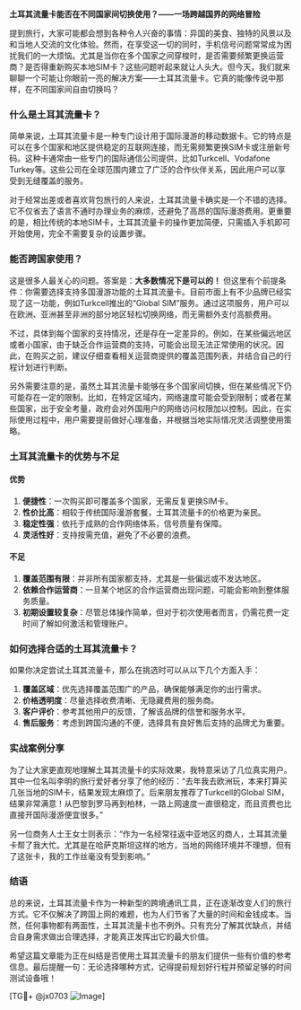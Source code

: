**土耳其流量卡能否在不同国家间切换使用？——一场跨越国界的网络冒险**

提到旅行，大家可能都会想到各种令人兴奋的事情：异国的美食、独特的风景以及和当地人交流的文化体验。然而，在享受这一切的同时，手机信号问题常常成为困扰我们的一大烦恼。尤其是当你在多个国家之间穿梭时，是否需要频繁更换运营商？是否得重新购买本地SIM卡？这些问题听起来就让人头大。但今天，我们就来聊聊一个可能让你眼前一亮的解决方案——土耳其流量卡。它真的能像传说中那样，在不同国家间自由切换吗？

### **什么是土耳其流量卡？**
简单来说，土耳其流量卡是一种专门设计用于国际漫游的移动数据卡。它的特点是可以在多个国家和地区提供稳定的互联网连接，而无需频繁更换SIM卡或注册新号码。这种卡通常由一些专门的国际通信公司提供，比如Turkcell、Vodafone Turkey等。这些公司在全球范围内建立了广泛的合作伙伴关系，因此用户可以享受到无缝覆盖的服务。

对于经常出差或者喜欢背包旅行的人来说，土耳其流量卡确实是一个不错的选择。它不仅省去了语言不通时办理业务的麻烦，还避免了高昂的国际漫游费用。更重要的是，相比传统的本地SIM卡，土耳其流量卡的操作更加简便，只需插入手机即可开始使用，完全不需要复杂的设置步骤。

### **能否跨国家使用？**
这是很多人最关心的问题。答案是：**大多数情况下是可以的！** 但这里有个前提条件：你需要选择支持多国漫游功能的土耳其流量卡。目前市面上有不少品牌已经实现了这一功能，例如Turkcell推出的“Global SIM”服务。通过这项服务，用户可以在欧洲、亚洲甚至非洲的部分地区轻松切换网络，而无需额外支付高额费用。

不过，具体到每个国家的支持情况，还是存在一定差异的。例如，在某些偏远地区或者小国家，由于缺乏合作运营商的支持，可能会出现无法正常使用的状况。因此，在购买之前，建议仔细查看相关运营商提供的覆盖范围列表，并结合自己的行程计划进行判断。

另外需要注意的是，虽然土耳其流量卡能够在多个国家间切换，但在某些情况下仍可能存在一定的限制。比如，在特定区域内，网络速度可能会受到限制；或者在某些国家，出于安全考量，政府会对外国用户的网络访问权限加以控制。因此，在实际使用过程中，用户需要提前做好心理准备，并根据当地实际情况灵活调整使用策略。

### **土耳其流量卡的优势与不足**
#### **优势**
1. **便捷性**：一次购买即可覆盖多个国家，无需反复更换SIM卡。
2. **性价比高**：相较于传统国际漫游套餐，土耳其流量卡的价格更为亲民。
3. **稳定性强**：依托于成熟的合作网络体系，信号质量有保障。
4. **灵活性好**：支持按需充值，避免了不必要的浪费。

#### **不足**
1. **覆盖范围有限**：并非所有国家都支持，尤其是一些偏远或不发达地区。
2. **依赖合作运营商**：一旦某个地区的合作运营商出现问题，可能会影响到整体服务质量。
3. **初期设置较复杂**：尽管总体操作简单，但对于初次使用者而言，仍需花费一定时间了解如何激活和管理账户。

### **如何选择合适的土耳其流量卡？**
如果你决定尝试土耳其流量卡，那么在挑选时可以从以下几个方面入手：

1. **覆盖区域**：优先选择覆盖范围广的产品，确保能够满足你的出行需求。
2. **价格透明度**：尽量选择收费清晰、无隐藏费用的服务商。
3. **客户评价**：参考其他用户的反馈，了解该品牌的信誉和服务水平。
4. **售后服务**：考虑到跨国沟通的不便，选择具有良好售后支持的品牌尤为重要。

### **实战案例分享**
为了让大家更直观地理解土耳其流量卡的实际效果，我特意采访了几位真实用户。其中一位名叫李明的旅行爱好者分享了他的经历：“去年我去欧洲玩，本来打算买几张当地的SIM卡，结果发现太麻烦了。后来朋友推荐了Turkcell的Global SIM，结果非常满意！从巴黎到罗马再到柏林，一路上网速度一直很稳定，而且资费也比直接开国际漫游便宜很多。”

另一位商务人士王女士则表示：“作为一名经常往返中亚地区的商人，土耳其流量卡帮了我大忙。尤其是在哈萨克斯坦这样的地方，当地的网络环境并不理想，但有了这张卡，我的工作丝毫没有受到影响。”

### **结语**
总的来说，土耳其流量卡作为一种新型的跨境通讯工具，正在逐渐改变人们的旅行方式。它不仅解决了跨国上网的难题，也为人们节省了大量的时间和金钱成本。当然，任何事物都有两面性，土耳其流量卡也不例外。只有充分了解其优缺点，并结合自身需求做出合理选择，才能真正发挥出它的最大价值。

希望这篇文章能为正在纠结是否使用土耳其流量卡的朋友们提供一些有价值的参考信息。最后提醒一句：无论选择哪种方式，记得提前规划好行程并预留足够的时间测试设备哦！

[TG💪+ @jx0703 ![Image](https://github.com/user-attachments/assets/dbca1d08-cadb-493c-b0ec-ad6f7a83f270)]
